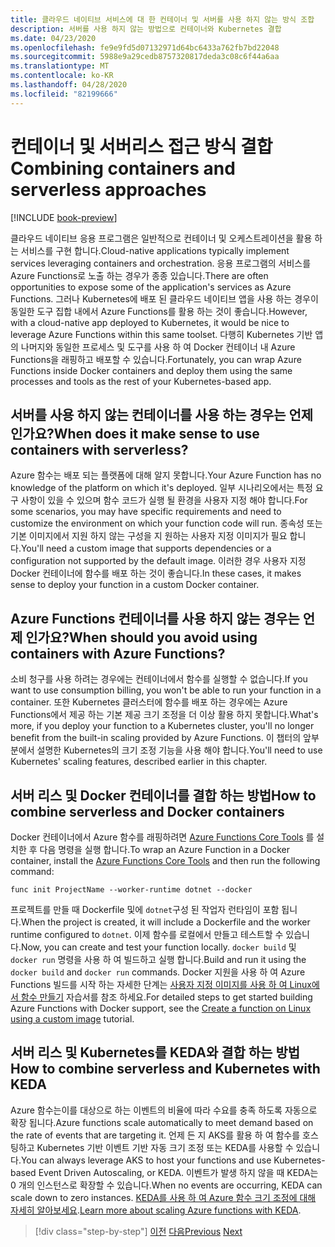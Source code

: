 ```yaml
---
title: 클라우드 네이티브 서비스에 대 한 컨테이너 및 서버를 사용 하지 않는 방식 조합
description: 서버를 사용 하지 않는 방법으로 컨테이너와 Kubernetes 결합
ms.date: 04/23/2020
ms.openlocfilehash: fe9e9fd5d07132971d64bc6433a762fb7bd22048
ms.sourcegitcommit: 5988e9a29cedb8757320817deda3c08c6f44a6aa
ms.translationtype: MT
ms.contentlocale: ko-KR
ms.lasthandoff: 04/28/2020
ms.locfileid: "82199666"
---
```

# <a name="combining-containers-and-serverless-approaches"></a><span data-ttu-id="6f064-103">컨테이너 및 서버리스 접근 방식 결합</span><span class="sxs-lookup"><span data-stu-id="6f064-103">Combining containers and serverless approaches</span></span>

[!INCLUDE [book-preview](../../../includes/book-preview.md)]

<span data-ttu-id="6f064-104">클라우드 네이티브 응용 프로그램은 일반적으로 컨테이너 및 오케스트레이션을 활용 하는 서비스를 구현 합니다.</span><span class="sxs-lookup"><span data-stu-id="6f064-104">Cloud-native applications typically implement services leveraging containers and orchestration.</span></span> <span data-ttu-id="6f064-105">응용 프로그램의 서비스를 Azure Functions로 노출 하는 경우가 종종 있습니다.</span><span class="sxs-lookup"><span data-stu-id="6f064-105">There are often opportunities to expose some of the application's services as Azure Functions.</span></span> <span data-ttu-id="6f064-106">그러나 Kubernetes에 배포 된 클라우드 네이티브 앱을 사용 하는 경우이 동일한 도구 집합 내에서 Azure Functions를 활용 하는 것이 좋습니다.</span><span class="sxs-lookup"><span data-stu-id="6f064-106">However, with a cloud-native app deployed to Kubernetes, it would be nice to leverage Azure Functions within this same toolset.</span></span> <span data-ttu-id="6f064-107">다행히 Kubernetes 기반 앱의 나머지와 동일한 프로세스 및 도구를 사용 하 여 Docker 컨테이너 내 Azure Functions을 래핑하고 배포할 수 있습니다.</span><span class="sxs-lookup"><span data-stu-id="6f064-107">Fortunately, you can wrap Azure Functions inside Docker containers and deploy them using the same processes and tools as the rest of your Kubernetes-based app.</span></span>

## <a name="when-does-it-make-sense-to-use-containers-with-serverless"></a><span data-ttu-id="6f064-108">서버를 사용 하지 않는 컨테이너를 사용 하는 경우는 언제 인가요?</span><span class="sxs-lookup"><span data-stu-id="6f064-108">When does it make sense to use containers with serverless?</span></span>

<span data-ttu-id="6f064-109">Azure 함수는 배포 되는 플랫폼에 대해 알지 못합니다.</span><span class="sxs-lookup"><span data-stu-id="6f064-109">Your Azure Function has no knowledge of the platform on which it's deployed.</span></span> <span data-ttu-id="6f064-110">일부 시나리오에서는 특정 요구 사항이 있을 수 있으며 함수 코드가 실행 될 환경을 사용자 지정 해야 합니다.</span><span class="sxs-lookup"><span data-stu-id="6f064-110">For some scenarios, you may have specific requirements and need to customize the environment on which your function code will run.</span></span> <span data-ttu-id="6f064-111">종속성 또는 기본 이미지에서 지원 하지 않는 구성을 지 원하는 사용자 지정 이미지가 필요 합니다.</span><span class="sxs-lookup"><span data-stu-id="6f064-111">You'll need a custom image that supports dependencies or a configuration not supported by the default image.</span></span> <span data-ttu-id="6f064-112">이러한 경우 사용자 지정 Docker 컨테이너에 함수를 배포 하는 것이 좋습니다.</span><span class="sxs-lookup"><span data-stu-id="6f064-112">In these cases, it makes sense to deploy your function in a custom Docker container.</span></span>

## <a name="when-should-you-avoid-using-containers-with-azure-functions"></a><span data-ttu-id="6f064-113">Azure Functions 컨테이너를 사용 하지 않는 경우는 언제 인가요?</span><span class="sxs-lookup"><span data-stu-id="6f064-113">When should you avoid using containers with Azure Functions?</span></span>

<span data-ttu-id="6f064-114">소비 청구를 사용 하려는 경우에는 컨테이너에서 함수를 실행할 수 없습니다.</span><span class="sxs-lookup"><span data-stu-id="6f064-114">If you want to use consumption billing, you won't be able to run your function in a container.</span></span> <span data-ttu-id="6f064-115">또한 Kubernetes 클러스터에 함수를 배포 하는 경우에는 Azure Functions에서 제공 하는 기본 제공 크기 조정을 더 이상 활용 하지 못합니다.</span><span class="sxs-lookup"><span data-stu-id="6f064-115">What's more, if you deploy your function to a Kubernetes cluster, you'll no longer benefit from the built-in scaling provided by Azure Functions.</span></span> <span data-ttu-id="6f064-116">이 챕터의 앞부분에서 설명한 Kubernetes의 크기 조정 기능을 사용 해야 합니다.</span><span class="sxs-lookup"><span data-stu-id="6f064-116">You'll need to use Kubernetes' scaling features, described earlier in this chapter.</span></span>

## <a name="how-to-combine-serverless-and-docker-containers"></a><span data-ttu-id="6f064-117">서버 리스 및 Docker 컨테이너를 결합 하는 방법</span><span class="sxs-lookup"><span data-stu-id="6f064-117">How to combine serverless and Docker containers</span></span>

<span data-ttu-id="6f064-118">Docker 컨테이너에서 Azure 함수를 래핑하려면 [Azure Functions Core Tools](https://github.com/Azure/azure-functions-core-tools) 를 설치한 후 다음 명령을 실행 합니다.</span><span class="sxs-lookup"><span data-stu-id="6f064-118">To wrap an Azure Function in a Docker container, install the [Azure Functions Core Tools](https://github.com/Azure/azure-functions-core-tools) and then run the following command:</span></span>

```console
func init ProjectName --worker-runtime dotnet --docker
```

<span data-ttu-id="6f064-119">프로젝트를 만들 때 Dockerfile 및에 `dotnet`구성 된 작업자 런타임이 포함 됩니다.</span><span class="sxs-lookup"><span data-stu-id="6f064-119">When the project is created, it will include a Dockerfile and the worker runtime configured to `dotnet`.</span></span> <span data-ttu-id="6f064-120">이제 함수를 로컬에서 만들고 테스트할 수 있습니다.</span><span class="sxs-lookup"><span data-stu-id="6f064-120">Now, you can create and test your function locally.</span></span> <span data-ttu-id="6f064-121">`docker build` 및 `docker run` 명령을 사용 하 여 빌드하고 실행 합니다.</span><span class="sxs-lookup"><span data-stu-id="6f064-121">Build and run it using the  `docker build` and `docker run` commands.</span></span> <span data-ttu-id="6f064-122">Docker 지원을 사용 하 여 Azure Functions 빌드를 시작 하는 자세한 단계는 [사용자 지정 이미지를 사용 하 여 Linux에서 함수 만들기](https://docs.microsoft.com/azure/azure-functions/functions-create-function-linux-custom-image) 자습서를 참조 하세요.</span><span class="sxs-lookup"><span data-stu-id="6f064-122">For detailed steps to get started building Azure Functions with Docker support, see the [Create a function on Linux using a custom image](https://docs.microsoft.com/azure/azure-functions/functions-create-function-linux-custom-image) tutorial.</span></span>

## <a name="how-to-combine-serverless-and-kubernetes-with-keda"></a><span data-ttu-id="6f064-123">서버 리스 및 Kubernetes를 KEDA와 결합 하는 방법</span><span class="sxs-lookup"><span data-stu-id="6f064-123">How to combine serverless and Kubernetes with KEDA</span></span>

<span data-ttu-id="6f064-124">Azure 함수는이를 대상으로 하는 이벤트의 비율에 따라 수요를 충족 하도록 자동으로 확장 됩니다.</span><span class="sxs-lookup"><span data-stu-id="6f064-124">Azure functions scale automatically to meet demand based on the rate of events that are targeting it.</span></span> <span data-ttu-id="6f064-125">언제 든 지 AKS를 활용 하 여 함수를 호스팅하고 Kubernetes 기반 이벤트 기반 자동 크기 조정 또는 KEDA를 사용할 수 있습니다.</span><span class="sxs-lookup"><span data-stu-id="6f064-125">You can always leverage AKS to host your functions and use Kubernetes-based Event Driven Autoscaling, or KEDA.</span></span> <span data-ttu-id="6f064-126">이벤트가 발생 하지 않을 때 KEDA는 0 개의 인스턴스로 확장할 수 있습니다.</span><span class="sxs-lookup"><span data-stu-id="6f064-126">When no events are occurring, KEDA can scale down to zero instances.</span></span> <span data-ttu-id="6f064-127">[KEDA를 사용 하 여 Azure 함수 크기 조정에 대해 자세히 알아보세요](https://docs.microsoft.com/azure/azure-functions/functions-kubernetes-keda).</span><span class="sxs-lookup"><span data-stu-id="6f064-127">[Learn more about scaling Azure functions with KEDA](https://docs.microsoft.com/azure/azure-functions/functions-kubernetes-keda).</span></span>

>[!div class="step-by-step"]
><span data-ttu-id="6f064-128">[이전](leverage-serverless-functions.md)
>[다음](deploy-containers-azure.md)</span><span class="sxs-lookup"><span data-stu-id="6f064-128">[Previous](leverage-serverless-functions.md)
[Next](deploy-containers-azure.md)</span></span>
